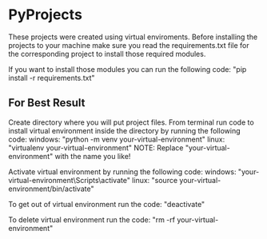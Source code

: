 # PyProjects

These projects were created using virtual enviroments.
Before installing the projects to your machine make sure you read
the requirements.txt file for the corresponding project to install
those required modules.

If you want to install those modules you can run the following
code:
    "pip install -r requirements.txt"

## For Best Result
Create directory where you will put project files.
From terminal run code to install virtual environment inside the directory by running the following code:
    windows: "python -m venv your-virtual-environment"
    linux: "virtualenv your-virtual-environment"
NOTE: Replace "your-virtual-environment" with the name you like!

Activate virtual environment by running the following code:
    windows: "your-virtual-environment\Scripts\activate"
    linux: "source your-virtual-environment/bin/activate"

To get out of virtual environment run the code:
    "deactivate"

To delete virtual environment run the code:
    "rm -rf your-virtual-environment"
